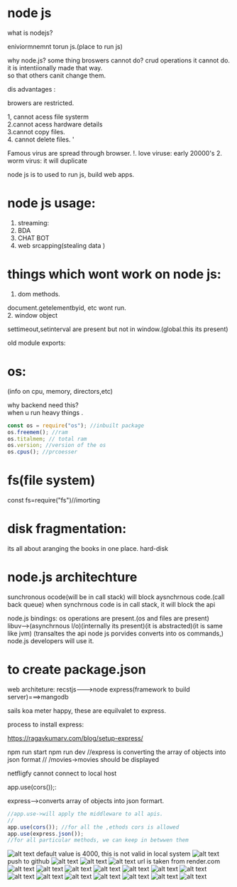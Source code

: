 # node js

what is nodejs?

eniviormnemnt torun js.(place to run js)

why node.js?
some thing broswers cannot do?
crud operations it cannot do.  
it is intentiionally made that way.  
so that others canit change them.

dis advantages :

browers are restricted.

1, cannot acess file systerm  
2.cannot acess hardware details  
3.cannot copy files.  
4. cannot delete files. '

Famous virus are spread through browser.
!. love viruse:
early 20000's 2. worm virus:
it will duplicate

node js is to used to run js, build web apps.

# node js usage:

1. streaming:
2. BDA
3. CHAT BOT
4. web srcapping(stealing data )

# things which wont work on node js:

1. dom methods.

document.getelementbyid, etc wont run.  
2. window object

settimeout,setinterval are present but not in window.(global.this its present)

old module exports:

# os:

(info on cpu, memory, directors,etc)

why backend need this?  
when u run heavy things .

```js
const os = require("os"); //inbuilt package
os.freemem(); //ram
os.titalmem; // total ram
os.version; //version of the os
os.cpus(); //prcoesser
```

# fs(file system)

const fs=require("fs")//imorting

# disk fragmentation:

its all about aranging the books in one place.
hard-disk

# node.js architechture

sunchronous ocode(will be in call stack) will block aysnchrnous code.(call back queue)
when synchrnous code is in call stack, it will block the api

node.js bindings: os operations are present.(os and files are present)  
libuv-->(asynchrnous l/o)(internally its present)(it is abstracted)(it is same like jvm)
(transaltes the api node js porvides converts into os commands,)
node.js developers will use it.

# to create package.json

web architeture:
recstjs--->node express(framework to build server)===>mangodb

sails
koa
meter
happy, these are equilvalet to express.

process to install express:

https://ragavkumarv.com/blog/setup-express/

npm run start
npm run dev
//express is converting the array of objects into json format
// /movies->movies should be displayed

netfligfy cannot connect to local host

app.use(cors());:

express-->converts array of objects into json formart.

```js
//app.use->will apply the middleware to all apis.
//
app.use(cors()); //for all the ,ethods cors is allowed
app.use(express.json());
//for all particular methods, we can keep in betwwen them
```

![alt text](image.png)
default value is 4000, this is not valid in local system
![alt text](image-1.png)
push to github
![alt text](image-2.png)
![alt text](image-3.png)
![alt text](image-4.png)
url is taken from render.com
![alt text](image-5.png)
![alt text](image-6.png)
![alt text](image-7.png)
![alt text](image-8.png)
![alt text](image-9.png)
![alt text](image-10.png)
![alt text](image-11.png)
![alt text](image-12.png)
![alt text](image-13.png)
![alt text](image-14.png)
![alt text](image-15.png)
![alt text](image-16.png)
![alt text](image-17.png)
![alt text](image-18.png)
